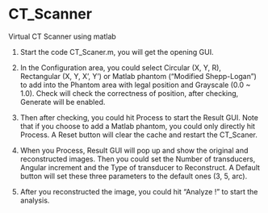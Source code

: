 CT_Scanner
==========

Virtual CT Scanner using matlab

1. Start the code CT_Scaner.m, you will get the opening GUI.

2. In the Configuration area, you could select Circular (X, Y, R), Rectangular (X, Y, X’, Y’) or Matlab phantom (“Modified Shepp-Logan”) to add into the Phantom area with legal position and Grayscale (0.0 ~ 1.0). Check will check the correctness of position, after checking, Generate will be enabled.

3. Then after checking, you could hit Process to start the Result GUI. Note that if you choose to add a Matlab phantom, you could only directly hit Process. A Reset button will clear the cache and restart the CT_Scaner.

4. When you Process, Result GUI will pop up and show the original and reconstructed images. Then you could set the Number of transducers, Angular increment and the Type of transducer to Reconstruct. A Default button will set these three parameters to the default ones (3, 5, arc).

5. After you reconstructed the image, you could hit “Analyze !” to start the analysis.
